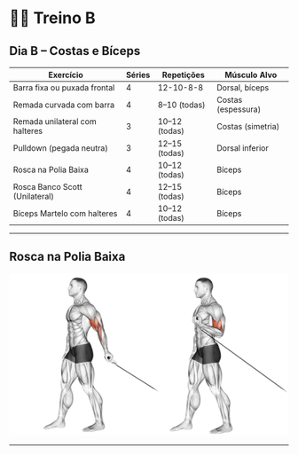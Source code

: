 # 🏋️‍♂️ Treino B

## Dia B – Costas e Bíceps

| Exercício                           | Séries | Repetições  | Músculo Alvo     |
|------------------------------------|--------|------------- |------------------|
| Barra fixa ou puxada frontal       | 4      | 12-10-8-8    | Dorsal, bíceps   |
| Remada curvada com barra           | 4      | 8–10 (todas)         | Costas (espessura)|
| Remada unilateral com halteres     | 3      | 10–12 (todas)       | Costas (simetria)|
| Pulldown (pegada neutra)           | 3      | 12–15 (todas)        | Dorsal inferior  |
| Rosca na Polia Baixa         | 4      | 10–12 (todas)        | Bíceps           |
| Rosca Banco Scott (Unilateral)                  | 4      | 12–15 (todas)        | Bíceps           |
| Bíceps Martelo com halteres         | 4      | 10–12 (todas)        | Bíceps           |

---

## Rosca na Polia Baixa 

![Execução1](../../images/Captura%20de%20tela%202025-05-02%20162741.png)

---

